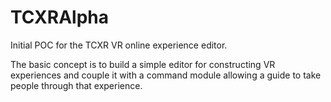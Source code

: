 # TCXRAlpha
Initial POC for the TCXR VR online experience editor.

The basic concept is to build a simple editor for constructing VR experiences and couple it with a command module allowing a guide to take people through that experience.
